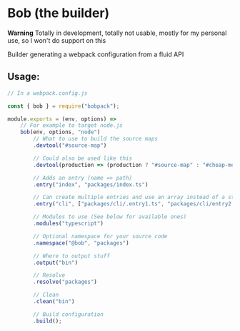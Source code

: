 # Bob (the builder)

**Warning** Totally in development, totally not usable, mostly for my personal use, so I won't do support on this

Builder generating a webpack configuration from a fluid API

## Usage:

```js
// In a webpack.config.js

const { bob } = require("bobpack");

module.exports = (env, options) =>
    // For example to target node.js
    bob(env, options, "node")
        // What to use to build the source maps
        .devtool("#source-map")

        // Could also be used like this
        .devtool(production => (production ? "#source-map" : "#cheap-module-source-map"))

        // Adds an entry (name => path)
        .entry("index", "packages/index.ts")

        // Can create multiple entries and use an array instead of a string
        .entry("cli", ["packages/cli/.entry1.ts", "packages/cli/entry2.ts"])

        // Modules to use (See below for available ones)
        .modules("typescript")

        // Optional namespace for your source code
        .namespace("@bob", "packages")

        // Where to output stuff
        .output("bin")

        // Resolve
        .resolve("packages")

        // Clean
        .clean("bin")

        // Build configuration
        .build();
```

